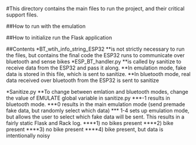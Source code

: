 #This directory contains the main files to run the project, and their critical support files.

##How to run with the emulation

##How to initialize run the Flask application

##Contents
*BT_wtih_info_string_ESP32
	**is not strictly necessary to run the files, but contains the final code the ESP32 runs to communicate over bluetooth and sense bikes
*ESP_BT_handler.py 
	**is called by sanitize to receive data from the ESP32 and pass it along.
	**In emulation mode, fake data is stored in this file, which is sent to sanitize. 
	**In bluetooth mode, real data received over bluetooth from the ESP32 is sent to sanitize


*Sanitize.py
	**To change between emlation and bluetooth modes, change the value of EMULATE global variable in sanitize.py
		***-1 results in bluetooth mode. 
		***0 results in the main emulation mode (send premade fake data, but randomly select which data)
		*** 1-4 sets up emulation mode, but allows the user to select which fake data will be sent. This results in a fairly static Flask and Rack log.
			****1) no bikes present
			****2) bike present
			****3) no bike present
			****4) bike present, but data is intentionally noisy
			

